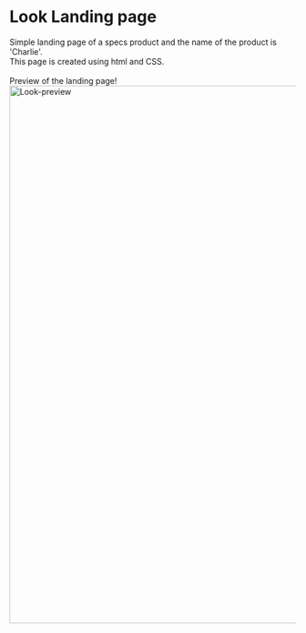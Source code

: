 # Look Landing page

Simple landing page of a specs product and the name of the product is 'Charlie'.
<br/>
This page is created using html and CSS.
<br/>
<br/>
Preview of the landing page!
<img width="943" alt="Look-preview" src="https://github.com/MohdFaizan097/landingPages/assets/144053005/cd1f89f7-cd93-46cc-bc5d-2232ce133d2d">
